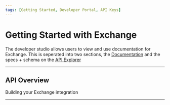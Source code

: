 ```yaml
---
tags: [Getting Started, Developer Portal, API Keys]
---
```


# Getting Started with Exchange

The developer studio allows users to view and use documentation for Exchange. This is seperated into two sections, the [Documentation](?path=/docs/introduction/exchange-intro.md) and the specs + schema on the [API Explorer](../api/?type=post&path=/boarding/add_application)

---

## API Overview

Building your Exchange integration

<!-- type: row -->

<!-- type: card
title: Using our APIs
description: Submits an application to its next step in the workflow.
link: ../api/?type=post&path=/boarding//application
-->
<!-- type: card
title: Authentication
description: How to Authenticate to exchange
link: ../api/?type=post&path=/boarding/add_application
-->

<!-- type: card
title: Boarding
description: Start onboarding a submerchant by API
link: ../api/?type=post&path=/boarding/outlet/add
-->
<!-- type: row-end -->
<!-- type: row -->
<!-- type: card
title: Underwriting
description: Submits an application to underwriting
link: ../api/?type=post&path=/boarding//application
-->

<!-- type: card
title: Funding
description: Fund submerchants through exchange
link: ../api/?type=post&path=/boarding/add_application
-->

<!-- type: card
title: Reporting
description: Consume reporting for funding that has happened through exchange
link: ../api/?type=post&path=/boarding/outlet/add
-->
<!-- type: row-end -->
<!-- type: row -->
<!-- type: card
title: Transactions
description: Consume transactions that have been processed by your submerchants
link: ../api/?type=post&path=/boarding//application
-->

<!-- type: card
title: Maintenance
description: Submit a maintenance case for a submerchant post-boarding
link: ../api/?type=post&path=/boarding//application
-->

<!-- type: card
title: Release Notes
description: See the latest release notes for the dev studio
link: ../docs/release-notes/2024.md
-->
<!-- type: row-end -->

---
